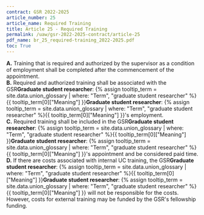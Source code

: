 ```yaml
---
contract: GSR 2022-2025
article_number: 25
article_name: Required Training
title: Article 25 - Required Training
permalink: /uaw/gsr-2022-2025-contract/article-25
pdf_name: br_25_required-training_2022-2025.pdf
toc: True
---
```



<div class="lvl1"><b>A.</b> Training that is required and authorized by the supervisor as a condition of employment shall be completed after the commencement of the appointment.</div>
<div class="lvl1"><b>B.</b> Required and authorized training shall be associated with the <span class="tooltip"><span class="tooltip">GSR<span class="tooltip-text"><b>Graduate student researcher</b>: {% assign tooltip_term = site.data.union_glossary | where: "Term", "graduate student researcher" %}{{ tooltip_term[0]["Meaning"] }}</span></span><span class="tooltip-text"><b>Graduate student researcher</b>: {% assign tooltip_term = site.data.union_glossary | where: "Term", "graduate student researcher" %}{{ tooltip_term[0]["Meaning"] }}</span></span>'s employment.</div>
<div class="lvl1"><b>C.</b> Required training shall be included in the <span class="tooltip"><span class="tooltip">GSR<span class="tooltip-text"><b>Graduate student researcher</b>: {% assign tooltip_term = site.data.union_glossary | where: "Term", "graduate student researcher" %}{{ tooltip_term[0]["Meaning"] }}</span></span><span class="tooltip-text"><b>Graduate student researcher</b>: {% assign tooltip_term = site.data.union_glossary | where: "Term", "graduate student researcher" %}{{ tooltip_term[0]["Meaning"] }}</span></span>'s appointment and be considered paid time.</div>
<div class="lvl1"><b>D.</b> If there are costs associated with internal UC training, the <span class="tooltip"><span class="tooltip">GSR<span class="tooltip-text"><b>Graduate student researcher</b>: {% assign tooltip_term = site.data.union_glossary | where: "Term", "graduate student researcher" %}{{ tooltip_term[0]["Meaning"] }}</span></span><span class="tooltip-text"><b>Graduate student researcher</b>: {% assign tooltip_term = site.data.union_glossary | where: "Term", "graduate student researcher" %}{{ tooltip_term[0]["Meaning"] }}</span></span> will not be responsible for the costs. However, costs for external training may be funded by the GSR's fellowship funding.</div>

